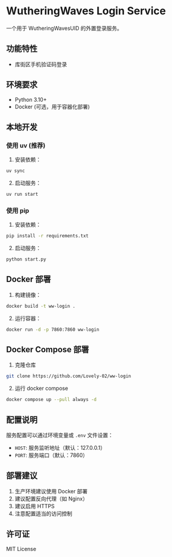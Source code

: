 # WutheringWaves Login Service

一个用于 WutheringWavesUID 的外置登录服务。

## 功能特性

- 库街区手机验证码登录

## 环境要求

- Python 3.10+
- Docker (可选，用于容器化部署)

## 本地开发

### 使用 uv (推荐)

1. 安装依赖：

```bash
uv sync
```

2. 启动服务：

```bash
uv run start
```

### 使用 pip

1. 安装依赖：

```bash
pip install -r requirements.txt
```

2. 启动服务：

```bash
python start.py
```

## Docker 部署

1. 构建镜像：

```bash
docker build -t ww-login .
```

2. 运行容器：

```bash
docker run -d -p 7860:7860 ww-login
```

## Docker Compose 部署

1. 克隆仓库

```bash
git clone https://github.com/Lovely-02/ww-login
```

2. 运行 docker compose

```bash
docker compose up --pull always -d
```

## 配置说明

服务配置可以通过环境变量或 `.env` 文件设置：

- `HOST`: 服务监听地址（默认：127.0.0.1）
- `PORT`: 服务端口（默认：7860）

## 部署建议

1. 生产环境建议使用 Docker 部署
2. 建议配置反向代理（如 Nginx）
3. 建议启用 HTTPS
4. 注意配置适当的访问控制

## 许可证

MIT License
